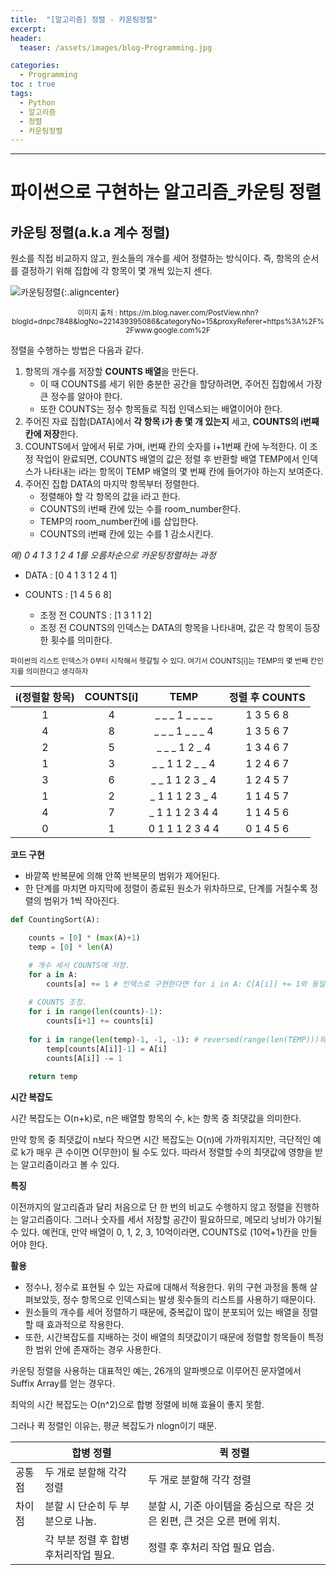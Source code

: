 ```yaml
---
title:  "[알고리즘] 정렬 - 카운팅정렬"
excerpt:
header:
  teaser: /assets/images/blog-Programming.jpg

categories:
  - Programming
toc : true
tags:
  - Python
  - 알고리즘
  - 정렬
  - 카운팅정렬
---
```






---





# 파이썬으로 구현하는 알고리즘_카운팅 정렬





## 카운팅 정렬(a.k.a 계수 정렬)



 원소를 직접 비교하지 않고, 원소들의 개수를 세어 정렬하는 방식이다. 즉, 항목의 순서를 결정하기 위해 집합에 각 항목이 몇 개씩 있는지 센다.

 

![카운팅정렬]({{site.url}}/assets/images/counting-sort.png){:.aligncenter}

<center><sup>이미지 출처 : https://m.blog.naver.com/PostView.nhn?blogId=dnpc7848&logNo=221439395086&categoryNo=15&proxyReferer=https%3A%2F%2Fwww.google.com%2F</sup></center>



 정렬을 수행하는 방법은 다음과 같다.

1. 항목의 개수를 저장할 **COUNTS 배열**을 만든다. 
   * 이 때 COUNTS를 세기 위한 충분한 공간을 할당하려면, 주어진  집합에서 가장 큰 정수를 알아야 한다.
   * 또한 COUNTS는 정수 항목들로 직접 인덱스되는 배열이어야 한다.
2. 주어진 자료 집합(DATA)에서 **각 항목 i가 총 몇 개 있는지** 세고, **COUNTS의 i번째 칸에 저장**한다.
3. COUNTS에서 앞에서 뒤로 가며, i번째 칸의 숫자를 i+1번째 칸에 누적한다. 이 조정 작업이 완료되면, COUNTS 배열의 값은 정렬 후 반환할 배열 TEMP에서 인덱스가 나타내는 i라는 항목이 TEMP 배열의 몇 번째 칸에 들어가야 하는지 보여준다.
4. 주어진 집합 DATA의 마지막 항목부터 정렬한다.
   * 정렬해야 할 각 항목의 값을 i라고 한다.
   * COUNTS의 i번째 칸에 있는 수를 room_number한다.
   * TEMP의 room_number칸에 i를 삽입한다.
   * COUNTS의 i번째 칸에 있는 수를 1 감소시킨다.



*예) 0 4 1 3 1 2 4 1를 오름차순으로 카운팅정렬하는 과정*

- DATA : [0 4 1 3 1 2 4 1]

- COUNTS : [1 4 5 6 8]

  - 조정 전 COUNTS : [1 3 1 1 2]
  - 조정 전 COUNTS의 인덱스는 DATA의 항목을 나타내며, 값은 각 항목이 등장한 횟수를 의미한다.

  

<sub>파이썬의 리스트 인덱스가 0부터 시작해서 헷갈릴 수 있다. 여기서 COUNTS[i]는 TEMP의 몇 번째 칸인지를 의미한다고 생각하자</sub>

| i(정렬할 항목) | COUNTS[i] |      TEMP       | 정렬 후 COUNTS |
| :------------: | :-------: | :-------------: | :------------: |
|       1        |     4     | _ _ _ 1 _ _ _ _ |   1 3 5 6 8    |
|       4        |     8     | _ _ _ 1 _ _ _ 4 |   1 3 5 6 7    |
|       2        |     5     |  _ _ _ 1 2 _ 4  |   1 3 4 6 7    |
|       1        |     3     | _ _ 1 1 2 _ _ 4 |   1 2 4 6 7    |
|       3        |     6     | _ _ 1 1 2 3 _ 4 |   1 2 4 5 7    |
|       1        |     2     | _ 1 1 1 2 3 _ 4 |   1 1 4 5 7    |
|       4        |     7     | _ 1 1 1 2 3 4 4 |   1 1 4 5 6    |
|       0        |     1     | 0 1 1 1 2 3 4 4 |   0 1 4 5 6    |





**코드 구현**

* 바깥쪽 반복문에 의해 안쪽 반복문의 범위가 제어된다.
* 한 단계를 마치면 마지막에 정렬이 종료된 원소가 위차하므로, 단계를 거칠수록 정렬의 범위가 1씩 작아진다.

```python
def CountingSort(A):

    counts = [0] * (max(A)+1)
    temp = [0] * len(A)

    # 개수 세서 COUNTS에 저장.
    for a in A:
        counts[a] += 1 # 인덱스로 구현한다면 for i in A: C[A[i]] += 1와 동일.
        
    # COUNTS 조정.
    for i in range(len(counts)-1):
        counts[i+1] += counts[i]
    
    for i in range(len(temp)-1, -1, -1): # reversed(range(len(TEMP)))와 동일
        temp[counts[A[i]]-1] = A[i]
        counts[A[i]] -= 1
    
    return temp
```



**시간 복잡도**

 시간 복잡도는 O(n+k)로, n은 배열할 항목의 수, k는 항목 중 최댓값을 의미한다. 

 만약 항목 중 최댓값이 n보다 작으면 시간 복잡도는 O(n)에 가까워지지만, 극단적인 예로 k가 매우 큰 수이면 O(무한)이 될 수도 있다. 따라서 정렬할 수의 최댓값에 영향을 받는 알고리즘이라고 볼 수 있다.



**특징**

  이전까지의 알고리즘과 달리 처음으로 단 한 번의 비교도 수행하지 않고 정렬을 진행하는 알고리즘이다. 그러나 숫자를 세서 저장할 공간이 필요하므로, 메모리 낭비가 야기될 수 있다. 예컨대, 만약 배열이 0, 1, 2, 3, 10억이라면, COUNTS로 (10억+1)칸을 만들어야 한다.



**활용**

* 정수나, 정수로 표현될 수 있는 자료에 대해서 적용한다. 위의 구현 과정을 통해 살펴보았듯, 정수 항목으로 인덱스되는 발생 횟수들의 리스트를 사용하기 때문이다. 
* 원소들의 개수를 세어 정렬하기 때문에, 중복값이 많이 분포되어 있는 배열을 정렬할 때 효과적으로 작용한다.
* 또한, 시간복잡도를 지배하는 것이 배열의 최댓값이기 때문에 정렬할 항목들이 특정한 범위 안에 존재하는 경우 사용한다.

 카운팅 정렬을 사용하는 대표적인 예는, 26개의 알파벳으로 이루어진 문자열에서 Suffix Array를 얻는 경우다.



















최악의 시간 복잡도는 O(n^2)으로 합병 정렬에 비해 효율이 좋지 못함.

그러나 퀵 정렬인 이유는, 평균 복잡도가 nlogn이기 때문.























|        | 합병 정렬                             | 퀵 정렬                                                      |
| ------ | ------------------------------------- | ------------------------------------------------------------ |
| 공통점 | 두 개로 분할해 각각 정렬              | 두 개로 분할해 각각 정렬                                     |
| 차이점 | 분할 시 단순히 두 부분으로 나눔.      | 분할 시, 기준 아이템을 중심으로 작은 것은 왼편, 큰 것은 오른 편에 위치. |
|        | 각 부분 정렬 후 합병 후처리작업 필요. | 정렬 후 후처리 작업 필요 업슴.                               |

